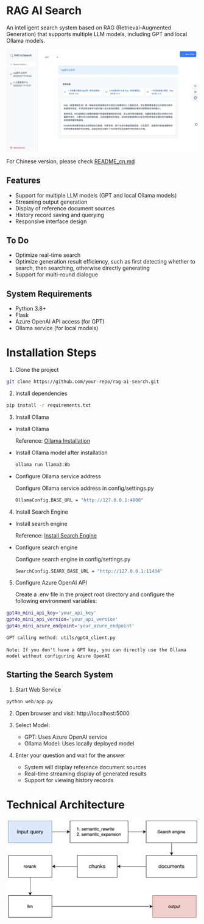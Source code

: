 # RAG AI Search

An intelligent search system based on RAG (Retrieval-Augmented Generation) that supports multiple LLM models, including GPT and local Ollama models.

![alt text](documents/web_search.png)

For Chinese version, please check [README_cn.md](documents/README_cn.md)

## Features

- Support for multiple LLM models (GPT and local Ollama models)
- Streaming output generation
- Display of reference document sources
- History record saving and querying
- Responsive interface design

## To Do

- Optimize real-time search
- Optimize generation result efficiency, such as first detecting whether to search, then searching, otherwise directly generating
- Support for multi-round dialogue

## System Requirements

- Python 3.8+
- Flask
- Azure OpenAI API access (for GPT)
- Ollama service (for local models)

# Installation Steps

1. Clone the project
```bash
git clone https://github.com/your-repo/rag-ai-search.git
```

2. Install dependencies

```bash
pip install -r requirements.txt
```

3. Install Ollama

- Install Ollama

  Reference: [Ollama Installation](documents/Install_ollama.md)

- Install Ollama model after installation

  ```bash
  ollama run llama3:8b
  ```

- Configure Ollama service address

  Configure Ollama service address in config/settings.py

  ```bash
  OllamaConfig.BASE_URL = "http://127.0.0.1:4008"
  ```

4. Install Search Engine

- Install search engine

  Reference: [Install Search Engine](documents/Install_search_engine.md)

- Configure search engine

    Configure search engine in config/settings.py

  ```bash
  SearchConfig.SEARX_BASE_URL = "http://127.0.0.1:11434"
  ```

5. Configure Azure OpenAI API

    Create a .env file in the project root directory and configure the following environment variables:

```bash
gpt4o_mini_api_key='your_api_key'
gpt4o_mini_api_version='your_api_version'
gpt4o_mini_azure_endpoint='your_azure_endpoint'
```

    GPT calling method: utils/gpt4_client.py

    Note: If you don't have a GPT key, you can directly use the Ollama model without configuring Azure OpenAI

## Starting the Search System

1. Start Web Service

```python
python web/app.py
```

2. Open browser and visit: http://localhost:5000

3. Select Model:
   - GPT: Uses Azure OpenAI service
   - Ollama Model: Uses locally deployed model

4. Enter your question and wait for the answer
   - System will display reference document sources
   - Real-time streaming display of generated results
   - Support for viewing history records

# Technical Architecture

![alt text](documents/architecture.png)

